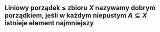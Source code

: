 ## Liniowy porządek $\leq$  zbioru $X$ nazywamy **dobrym porządkiem**, jeśli w każdym niepustym $A \subseteq X$ istnieje element najmniejszy

